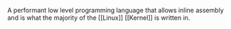 A performant low level programming language that allows inline assembly and is what the majority of the [[Linux]] [[Kernel]] is written in.